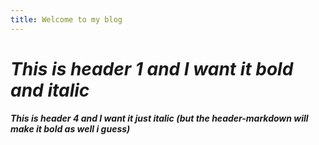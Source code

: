 ```yaml
---
title: Welcome to my blog
---
```


# ***This is header 1 and I want it bold and italic***

#### *This is header 4 and I want it just italic (but the header-markdown will make it bold as well i guess)*

